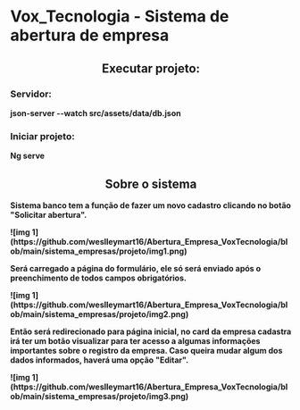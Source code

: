 # Vox_Tecnologia - Sistema de abertura de empresa

<h2 align="center"><b>Executar projeto:<b></h2>

<h3><b>Servidor:<b></h3>
<p>json-server --watch src/assets/data/db.json</p>

<h3><b>Iniciar projeto:</b></h3>
<p>Ng serve</p>

<h2 align="center">Sobre o sistema</h2>

 <p>Sistema banco tem a função de fazer um novo cadastro clicando no botão "Solicitar abertura".</p> 
 ![img 1](https://github.com/weslleymart16/Abertura_Empresa_VoxTecnologia/blob/main/sistema_empresas/projeto/img1.png)
 
 <p>Será carregado a página do formulário, ele só será enviado após o preenchimento de todos campos obrigatórios.</p>
 ![img 1](https://github.com/weslleymart16/Abertura_Empresa_VoxTecnologia/blob/main/sistema_empresas/projeto/img2.png)

 
<p>Então será redirecionado para página inicial, no card da empresa cadastra irá ter um botão visualizar para ter acesso a algumas informações importantes sobre o registro da empresa.
Caso queira mudar algum dos dados informados, haverá uma opção "Editar".</p>
 ![img 1](https://github.com/weslleymart16/Abertura_Empresa_VoxTecnologia/blob/main/sistema_empresas/projeto/img3.png)
